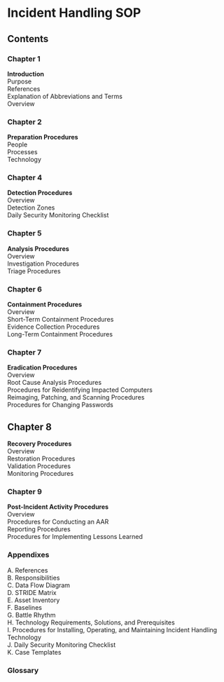 
# Incident Handling SOP  

## Contents  
### Chapter 1
**Introduction**  
Purpose  
References  
Explanation of Abbreviations and Terms  
Overview  

### Chapter 2
**Preparation Procedures**  
People  
Processes  
Technology  

### Chapter 4  
**Detection Procedures**  
Overview  
Detection Zones  
Daily Security Monitoring Checklist  

### Chapter 5
**Analysis Procedures**  
Overview  
Investigation Procedures  
Triage Procedures  

### Chapter 6
**Containment Procedures**  
Overview  
Short-Term Containment Procedures  
Evidence Collection Procedures  
Long-Term Containment Procedures  

### Chapter 7
**Eradication Procedures**  
Overview  
Root Cause Analysis Procedures  
Procedures for Reidentifying Impacted Computers  
Reimaging, Patching, and Scanning Procedures  
Procedures for Changing Passwords  

## Chapter 8  
**Recovery Procedures**  
Overview  
Restoration Procedures  
Validation Procedures  
Monitoring Procedures  

### Chapter 9
**Post-Incident Activity Procedures**  
Overview  
Procedures for Conducting an AAR  
Reporting Procedures  
Procedures for Implementing Lessons Learned  

### Appendixes
A. References  
B. Responsibilities  
C. Data Flow Diagram  
D. STRIDE Matrix  
E. Asset Inventory  
F. Baselines  
G. Battle Rhythm  
H. Technology Requirements, Solutions, and Prerequisites  
I. Procedures for Installing, Operating, and Maintaining Incident Handling Technology  
J. Daily Security Monitoring Checklist  
K. Case Templates  

### Glossary
